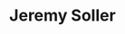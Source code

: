 ---
avatar: /images/people/jeremysoller.jpg
avatar_small: /images/people/jeremysoller_small.jpg
bio: null
homepage: null
instagram: null
linkedin: null
title: Jeremy Soller
twitter: null
type: guest
username: jeremysoller
youtube: null
---